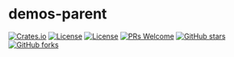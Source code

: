 # demos-parent
[![Crates.io](https://img.shields.io/crates/l/rustc-serialize.svg)](github.com/Devonmusa/demos-parent.git)
[![License](https://img.shields.io/badge/license-Apache-2.0-blue.svg)](github.com/Devonmusa/demos-parent.git)
[![License](https://img.shields.io/badge/license-Apache-2.0-blue.svg)](http://opensource.org/licenses/Apache)
[![PRs Welcome](https://img.shields.io/badge/PRs-welcome-brightgreen.svg)](https://github.com/Devonmusa/demos-parent/pulls)
[![GitHub stars](https://img.shields.io/github/stars/Devonmusa/demos-parent.svg?style=social&label=Stars)](https://github.com/Devonmusa/demos-parent)
[![GitHub forks](https://img.shields.io/github/forks/Devonmusa/demos-parent.svg?style=social&label=Fork)](https://github.com/Devonmusa/demos-parent)


